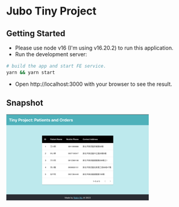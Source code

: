# Jubo Tiny Project

## Getting Started

- Please use node v16 (I'm using v16.20.2) to run this application.
- Run the development server:

```bash
# build the app and start FE service.
yarn && yarn start
```

- Open http://localhost:3000 with your browser to see the result.

## Snapshot

<img src="./resources/snapshot-1.png" width="75%" height="75%">
